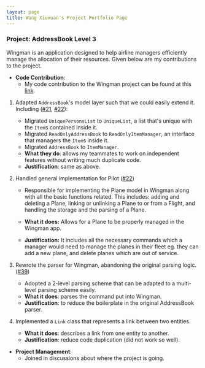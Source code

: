 ```yaml
---
layout: page
title: Wang Xiuxuan's Project Portfolio Page
---
```


### Project: AddressBook Level 3

Wingman is an application designed to help airline managers efficiently manage the allocation of their resources.
Given below are my contributions to the project.

* **Code Contribution**:
    * My code contribution to the Wingman project can be found at
      this [link](https://nus-cs2103-ay2223s2.github.io/tp-dashboard/?search=wxxedu&breakdown=true&sort=groupTitle&sortWithin=title&since=2023-02-17&timeframe=commit&mergegroup=&groupSelect=groupByRepos&checkedFileTypes=docs~functional-code~test-code~other).

1. Adapted `AddressBook`'s model layer such that we could easily extend it.
   Including ([#21](https://github.com/AY2223S2-CS2103T-W11-1/tp/pull/21), 
   [#22](https://github.com/AY2223S2-CS2103T-W11-1/tp/pull/22)):
    * Migrated `UniquePersonsList` to `UniqueList`, a list that's unique with
      the `Item`s contained inside it.
    * Migrated `ReadOnlyAddressBook` to `ReadOnlyItemManager`, an interface that
      managers the `Item`s inside it.
    * Migrated `AddressBook` to `ItemManager`. 
    * **What they do**: allows my teammates to work on independent features without writing much duplicate code. 
    * **Justification**: same as above. 

2. Handled general implementation for
   Pilot ([#22](https://github.com/AY2223S2-CS2103T-W11-1/tp/pull/22))
    * Responsible for implementing the Plane model in Wingman along with all the basic functions related. This includes:
      adding and deleting a Plane, linking or unlinking a Plane to or from a Flight, and handling the storage and the
      parsing of a Plane.

    * **What it does:** Allows for a Plane to be properly managed in the Wingman app.
    * **Justification:** It includes all the necessary commands which a manager would need to manage the planes in their
      fleet eg. they can add a new plane, and delete planes which are out of service.

3. Rewrote the parser for Wingman, abandoning the original parsing logic.
   ([#39](https://github.com/AY2223S2-CS2103T-W11-1/tp/pull/39)) 
    * Adopted a 2-level parsing scheme that can be adapted to a multi-level
      parsing scheme easily. 
    * **What it does**: parses the command put into Wingman. 
    * **Justification**: to reduce the boilerplate in the original AddressBook
      parser.

4. Implemented a `Link` class that represents a link between two entities. 
    * **What it does**: describes a link from one entity to another. 
    * **Justification**: reduce code duplication (did not work so well).

* **Project Management**:
    * Joined in discussions about where the project is going. 

